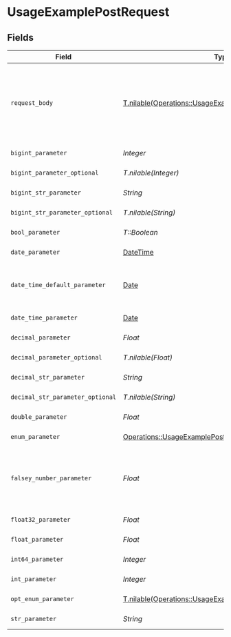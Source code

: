 # UsageExamplePostRequest


## Fields

| Field                                                                                                                  | Type                                                                                                                   | Required                                                                                                               | Description                                                                                                            | Example                                                                                                                |
| ---------------------------------------------------------------------------------------------------------------------- | ---------------------------------------------------------------------------------------------------------------------- | ---------------------------------------------------------------------------------------------------------------------- | ---------------------------------------------------------------------------------------------------------------------- | ---------------------------------------------------------------------------------------------------------------------- |
| `request_body`                                                                                                         | [T.nilable(Operations::UsageExamplePostRequestBody)](../../models/operations/usageexamplepostrequestbody.md)           | :heavy_minus_sign:                                                                                                     | A request body that contains fields with different formats for testing example generation                              |                                                                                                                        |
| `bigint_parameter`                                                                                                     | *Integer*                                                                                                              | :heavy_check_mark:                                                                                                     | An bigint parameter                                                                                                    |                                                                                                                        |
| `bigint_parameter_optional`                                                                                            | *T.nilable(Integer)*                                                                                                   | :heavy_minus_sign:                                                                                                     | An bigint parameter                                                                                                    |                                                                                                                        |
| `bigint_str_parameter`                                                                                                 | *String*                                                                                                               | :heavy_check_mark:                                                                                                     | An bigint parameter                                                                                                    |                                                                                                                        |
| `bigint_str_parameter_optional`                                                                                        | *T.nilable(String)*                                                                                                    | :heavy_minus_sign:                                                                                                     | An bigint parameter                                                                                                    |                                                                                                                        |
| `bool_parameter`                                                                                                       | *T::Boolean*                                                                                                           | :heavy_check_mark:                                                                                                     | A boolean parameter                                                                                                    |                                                                                                                        |
| `date_parameter`                                                                                                       | [DateTime](https://ruby-doc.org/stdlib-2.6.1/libdoc/date/rdoc/DateTime.html)                                           | :heavy_check_mark:                                                                                                     | A date parameter                                                                                                       |                                                                                                                        |
| `date_time_default_parameter`                                                                                          | [Date](https://ruby-doc.org/stdlib-2.6.1/libdoc/date/rdoc/Date.html)                                                   | :heavy_check_mark:                                                                                                     | A date time parameter with a default value                                                                             |                                                                                                                        |
| `date_time_parameter`                                                                                                  | [Date](https://ruby-doc.org/stdlib-2.6.1/libdoc/date/rdoc/Date.html)                                                   | :heavy_check_mark:                                                                                                     | A date time parameter                                                                                                  |                                                                                                                        |
| `decimal_parameter`                                                                                                    | *Float*                                                                                                                | :heavy_check_mark:                                                                                                     | A decimal parameter                                                                                                    |                                                                                                                        |
| `decimal_parameter_optional`                                                                                           | *T.nilable(Float)*                                                                                                     | :heavy_minus_sign:                                                                                                     | A decimal parameter                                                                                                    |                                                                                                                        |
| `decimal_str_parameter`                                                                                                | *String*                                                                                                               | :heavy_check_mark:                                                                                                     | A decimal parameter                                                                                                    |                                                                                                                        |
| `decimal_str_parameter_optional`                                                                                       | *T.nilable(String)*                                                                                                    | :heavy_minus_sign:                                                                                                     | A decimal parameter                                                                                                    |                                                                                                                        |
| `double_parameter`                                                                                                     | *Float*                                                                                                                | :heavy_check_mark:                                                                                                     | A double parameter                                                                                                     |                                                                                                                        |
| `enum_parameter`                                                                                                       | [Operations::UsageExamplePostEnumParameter](../../models/operations/usageexamplepostenumparameter.md)                  | :heavy_check_mark:                                                                                                     | An enum parameter                                                                                                      |                                                                                                                        |
| `falsey_number_parameter`                                                                                              | *Float*                                                                                                                | :heavy_check_mark:                                                                                                     | A number parameter that contains a falsey example value                                                                | 0                                                                                                                      |
| `float32_parameter`                                                                                                    | *Float*                                                                                                                | :heavy_check_mark:                                                                                                     | A float32 parameter                                                                                                    |                                                                                                                        |
| `float_parameter`                                                                                                      | *Float*                                                                                                                | :heavy_check_mark:                                                                                                     | A float parameter                                                                                                      |                                                                                                                        |
| `int64_parameter`                                                                                                      | *Integer*                                                                                                              | :heavy_check_mark:                                                                                                     | An int64 parameter                                                                                                     |                                                                                                                        |
| `int_parameter`                                                                                                        | *Integer*                                                                                                              | :heavy_check_mark:                                                                                                     | An integer parameter                                                                                                   |                                                                                                                        |
| `opt_enum_parameter`                                                                                                   | [T.nilable(Operations::UsageExamplePostOptEnumParameter)](../../models/operations/usageexamplepostoptenumparameter.md) | :heavy_minus_sign:                                                                                                     | An enum parameter                                                                                                      | value3                                                                                                                 |
| `str_parameter`                                                                                                        | *String*                                                                                                               | :heavy_check_mark:                                                                                                     | A string parameter                                                                                                     | example 1                                                                                                              |